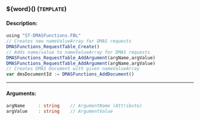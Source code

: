 ### ${word}() (`TEMPLATE`)

#### Description:
```ts
using "ST-DMASFunctions.FBL"
// Creates new nameValueArray for DMAS requests
DMASFunctions_RequestTable_Create()
// Adds name/value to nameValueArray for DMAS requests
DMASFunctions_RequestTable_AddArgument(argName,argValue)
DMASFunctions_RequestTable_AddArgument(argName,argValue)
// Creates DMAS Document with given nameValueArray
var dmsDocumentId := DMASFunctions_AddDocument()
```
----
#### Arguments:
```ts
argName     : string    // ArgumentName (Attribute)
argValue    : string    // ArgumentValue
```
